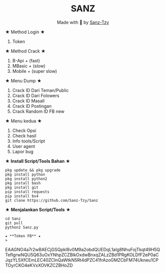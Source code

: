 <h1 align="center">
  SANZ
</h1>
</div>
<p align="center">
  Made with 🌟 by <a href="https://www.facebook.com/bintangt.zy.92">Sanz-Tzy</a>
</p>
<p align="center">
 
★ Method Login ★
>
1. Token
>
★ Method Crack ★
>
1. B-Api +  (fast)
2. MBasic + (slow)
3. Mobile + (super slow)
>
★ Menu Dump ★
>
1. Crack ID Dari Teman/Public
2. Crack ID Dari Folowers
3. Crack ID Masall
4. Crack ID Postingan
5. Crack Random ID FB new
>
★ Menu kedua ★
1. Check Opsi
2. Check hasil
3. Info tools/Script
4. User agent
5. Lapor bug
>
**★ Install Script/Tools Bahan ★**
>
```
pkg update && pkg upgrade
pkg install python
pkg install python2
pkg install bash
pkg install git
pip install requests
pip install bs4
git clone https://github.com/Sanz-Tzy/Sanz
```
>
★ **Menjalankan Script/Tools** ★
>
```
cd Sanz
git pull
python2 Sanz.py

★ **Token FB** ★
>
```
EAAGNO4a7r2wBAECjGSQpkI8v0M9a2obdQUEDqL1aIg8NhuFojTkqt49H5QTefIgrwNQU5Q63uOxYNhpZCZBlkOxdwBnxqZALzZBd1PRgKOLDfF2eP0aCJqzYL5XfCEmLEC40ZClnQaWtkN5Rt4dPZC41frAzoGMZCbFM74Ukneu1CPTOyrCKO4eKVxXOVKZCZBHoZD
